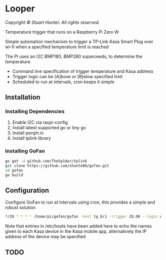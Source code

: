 # Looper

_Copyright &copy; Stuart Hunter. All rights reserved._

Temperature trigger that runs on a Raspberry Pi Zero W

Simple automation mechanism to trigger a TP-Link Kasa Smart Plug over wi-fi when a specified temperature limit is reached

The Pi uses an I2C BMP180, BMP280 superceeds, to determine the temperature.

* Command line specification of trigger temperature and Kasa address
* Trigger logic can be [A]bove or [B]elow specified limit
* Scheduled to run at intervals, cron keeps it simple

## Installation

### Installing Dependencies

1. Enable I2C via raspi-config
2. Install latest supported go or tiny go
3. Install periph.io
4. Install tplink library

### Installing GoFan

```sh
go get -d github.com/TheSp1der/tplink
git clone https://github.com/shunte88/gofan.git
cd gofan
go build
```

## Configuration

Configure GoFan to run at intervals using cron, this provides a simple and robust solution

```sh
*/20 * * * * /home/pi/gofan/gofan -host tp_br1 -trigger 28.00 --logic A
```

Note that entries in /etc/hosts have been added here to echo the names given to each Kasa device in the Kasa mobile app, alternatively the IP address of the device may be specified

## TODO


